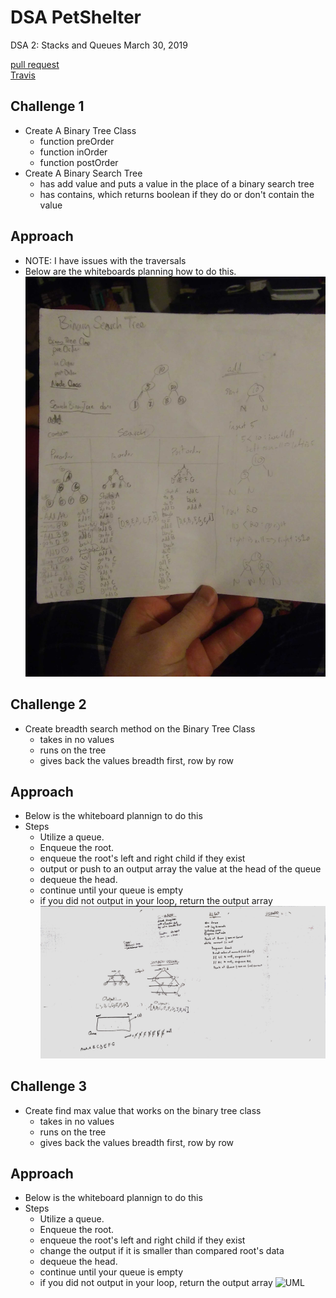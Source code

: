 # DSA PetShelter
DSA 2: Stacks and Queues
March 30, 2019

[pull request](https://github.com/abferris/data-structures-and-algorithms/pull/44 )  
[Travis](https://travis-ci.com/abferris/data-structures-and-algorithms)
## Challenge 1

* Create A Binary Tree Class
  * function preOrder
  * function inOrder
  * function postOrder
* Create A Binary Search Tree
  * has add value and puts a value in the place of a binary search tree
  * has contains, which returns boolean if they do or don't contain the value

## Approach 
* NOTE: I have issues with the traversals
* Below are the whiteboards planning how to do this.
![UML](./treeuml.jpg)

## Challenge 2

* Create breadth search method on the Binary Tree Class
  * takes in no values
  * runs on the tree
  * gives back the values breadth first, row by row

## Approach
* Below is the whiteboard plannign to do this
* Steps
  * Utilize a queue.
  * Enqueue the root.
  * enqueue the root's left and right child if they exist
  * output or push to an output array the value at the head of the queue
  * dequeue the head.
  * continue until your queue is empty
  * if you did not output in your loop, return the output array
![UML](./breadthfirstuml.jpeg)

## Challenge 3

* Create find max value that works on the binary tree class
  * takes in no values
  * runs on the tree
  * gives back the values breadth first, row by row

## Approach
* Below is the whiteboard plannign to do this
* Steps
  * Utilize a queue.
  * Enqueue the root.
  * enqueue the root's left and right child if they exist
  * change the output if it is smaller than compared root's data
  * dequeue the head.
  * continue until your queue is empty
  * if you did not output in your loop, return the output array
![UML](./maxValueUML.jpeg)

